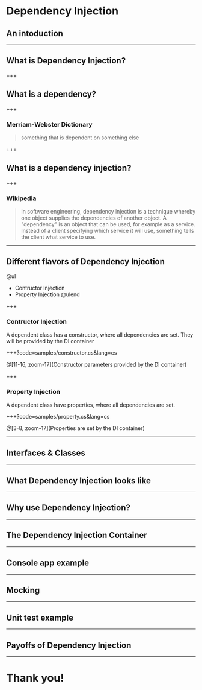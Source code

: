 # Dependency Injection

## An intoduction

---

## What is Dependency Injection?

+++

## What is a dependency?

+++

### Merriam-Webster Dictionary
> something that is dependent on something else

+++

## What is a dependency injection?

+++

### Wikipedia
> In software engineering, dependency injection is a technique whereby one object supplies the dependencies of another object. 
> A "dependency" is an object that can be used, for example as a service. Instead of a client specifying which service it will use, something tells the client what service to use.

---

## Different flavors of Dependency Injection

@ul
- Contructor Injection
- Property Injection
@ulend

+++

### Contructor Injection

A dependent class has a constructor, where all dependencies are set. They will be provided by the DI container

+++?code=samples/constructor.cs&lang=cs

@[11-16, zoom-17](Constructor parameters provided by the DI container)

+++

### Property Injection

A dependent class have properties, where all dependencies are set.

+++?code=samples/property.cs&lang=cs

@[3-8, zoom-17](Properties are set by the DI container)

---

## Interfaces & Classes

---

## What Dependency Injection looks like

---

## Why use Dependency Injection?

---

## The Dependency Injection Container

---

## Console app example

---

## Mocking

--- 

## Unit test example

---

## Payoffs of Dependency Injection


---

# Thank you!